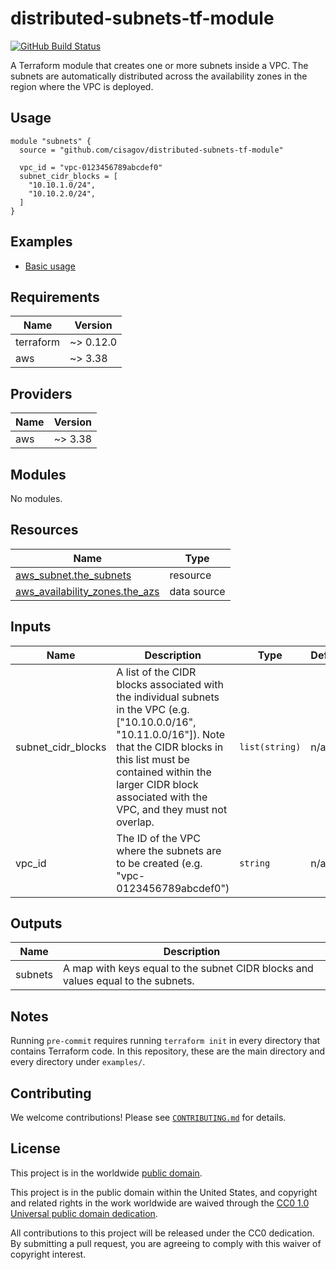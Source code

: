# distributed-subnets-tf-module #

[![GitHub Build
Status](https://github.com/cisagov/distributed-subnets-tf-module/workflows/build/badge.svg)](https://github.com/cisagov/distributed-subnets-tf-module/actions)

A Terraform module that creates one or more subnets inside a VPC.  The
subnets are automatically distributed across the availability zones in
the region where the VPC is deployed.

## Usage ##

```hcl
module "subnets" {
  source = "github.com/cisagov/distributed-subnets-tf-module"

  vpc_id = "vpc-0123456789abcdef0"
  subnet_cidr_blocks = [
    "10.10.1.0/24",
    "10.10.2.0/24",
  ]
}
```

## Examples ##

* [Basic usage](https://github.com/cisagov/distributed-subnets-tf-module/tree/develop/examples/basic_usage)

## Requirements ##

| Name | Version |
|------|---------|
| terraform | ~> 0.12.0 |
| aws | ~> 3.38 |

## Providers ##

| Name | Version |
|------|---------|
| aws | ~> 3.38 |

## Modules ##

No modules.

## Resources ##

| Name | Type |
|------|------|
| [aws_subnet.the_subnets](https://registry.terraform.io/providers/hashicorp/aws/latest/docs/resources/subnet) | resource |
| [aws_availability_zones.the_azs](https://registry.terraform.io/providers/hashicorp/aws/latest/docs/data-sources/availability_zones) | data source |

## Inputs ##

| Name | Description | Type | Default | Required |
|------|-------------|------|---------|:--------:|
| subnet\_cidr\_blocks | A list of the CIDR blocks associated with the individual subnets in the VPC (e.g. ["10.10.0.0/16", "10.11.0.0/16"]).  Note that the CIDR blocks in this list must be contained within the larger CIDR block associated with the VPC, and they must not overlap. | `list(string)` | n/a | yes |
| vpc\_id | The ID of the VPC where the subnets are to be created (e.g. "vpc-0123456789abcdef0") | `string` | n/a | yes |

## Outputs ##

| Name | Description |
|------|-------------|
| subnets | A map with keys equal to the subnet CIDR blocks and values equal to the subnets. |

## Notes ##

Running `pre-commit` requires running `terraform init` in every directory that
contains Terraform code. In this repository, these are the main directory and
every directory under `examples/`.

## Contributing ##

We welcome contributions!  Please see [`CONTRIBUTING.md`](CONTRIBUTING.md) for
details.

## License ##

This project is in the worldwide [public domain](LICENSE).

This project is in the public domain within the United States, and
copyright and related rights in the work worldwide are waived through
the [CC0 1.0 Universal public domain
dedication](https://creativecommons.org/publicdomain/zero/1.0/).

All contributions to this project will be released under the CC0
dedication. By submitting a pull request, you are agreeing to comply
with this waiver of copyright interest.
